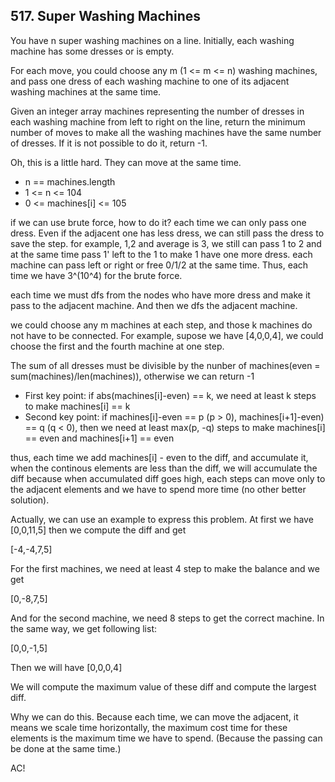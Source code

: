 ## 517. Super Washing Machines

You have n super washing machines on a line. Initially, each washing machine has some dresses or is empty.

For each move, you could choose any m (1 <= m <= n) washing machines, and pass one dress of each washing machine to one of its adjacent washing machines at the same time.

Given an integer array machines representing the number of dresses in each washing machine from left to right on the line, return the minimum number of moves to make all the washing machines have the same number of dresses. If it is not possible to do it, return -1.

Oh, this is a little hard. They can move at the same time.

* n == machines.length
* 1 <= n <= 104
* 0 <= machines[i] <= 105

if we can use brute force, how to do it?  each time we can only pass one dress. Even if the adjacent one has less dress, we can still pass the dress to save the step. for example, 1,2 and average is 3, we still can pass 1 to 2 and at the same time pass 1' left to the 1 to make 1 have one more dress. each machine can pass left or right or free 0/1/2 at the same time. Thus, each time we have 3^(10^4) for the brute force.

each time we must dfs from the nodes who have more dress and make it pass to the adjacent machine. And then we dfs the adjacent machine.

we could choose any m machines at each step, and those k machines do not have to be connected. For example, supose we have [4,0,0,4], we could choose the first and the fourth machine at one step.

The sum of all dresses must be divisible by the nunber of machines(even = sum(machines)/len(machines)), otherwise we can return -1

* First key point: if abs(machines[i]-even) == k, we need at least k steps to make machines[i] == k
* Second key point: if machines[i]-even == p (p > 0), machines[i+1]-even) == q (q < 0), then we need at least max(p, -q) steps to make machines[i] == even and machines[i+1] == even

thus, each time we add machines[i] - even to the diff, and accumulate it, when the continous elements are less than the diff, we will accumulate the diff because when accumulated diff goes high, each steps can move only to the adjacent elements and we have to spend more time (no other better solution).

Actually, we can use an example to express this problem. At first we have [0,0,11,5] then we compute the diff and get

[-4,-4,7,5]

For the first machines, we need at least 4 step to make the balance and we get

[0,-8,7,5]

And for the second machine, we need 8 steps to get the correct machine. In the same way, we get following list:

[0,0,-1,5]

Then we will have [0,0,0,4]

We will compute the maximum value of these diff and compute the largest diff.

Why we can do this. Because each time, we can move the adjacent, it means we scale time horizontally, the maximum cost time for these elements is the maximum time we have to spend. (Because the passing can be done at the same time.)

AC!